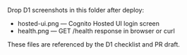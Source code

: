 Drop D1 screenshots in this folder after deploy:

- hosted-ui.png — Cognito Hosted UI login screen
- health.png — GET /health response in browser or curl

These files are referenced by the D1 checklist and PR draft.
